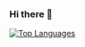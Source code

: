 ### Hi there 👋

[![Top Languages](https://readme-stats-private-luis-jones-projects.vercel.app/api/top-langs/?username=luisjones&langs_count=8)](https://readme-stats-private-luis-jones-projects.vercel.app/api/top-langs/?username=luisjones&langs_count=8)

<!--
**luisjones/luisjones** is a ✨ _special_ ✨ repository because its `README.md` (this file) appears on your GitHub profile.

Here are some ideas to get you started:

- 🔭 I’m currently working on ...
- 🌱 I’m currently learning ...
- 👯 I’m looking to collaborate on ...
- 🤔 I’m looking for help with ...
- 💬 Ask me about ...
- 📫 How to reach me: ...
- 😄 Pronouns: ...
- ⚡ Fun fact: ...
-->
